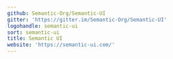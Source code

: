 ```yaml
---
github: Semantic-Org/Semantic-UI
gitter: 'https://gitter.im/Semantic-Org/Semantic-UI'
logohandle: semantic-ui
sort: semantic-ui
title: Semantic UI
website: 'https://semantic-ui.com/'
---
```

